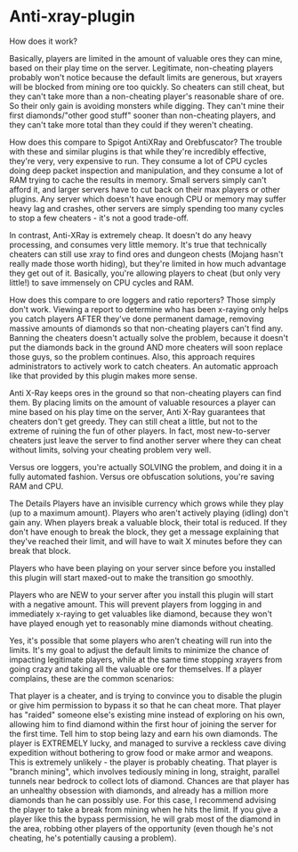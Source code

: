 # Anti-xray-plugin

How does it work?

Basically, players are limited in the amount of valuable ores they can mine, based on their play time on the server. Legitimate, non-cheating players probably won't notice because the default limits are generous, but xrayers will be blocked from mining ore too quickly. So cheaters can still cheat, but they can't take more than a non-cheating player's reasonable share of ore. So their only gain is avoiding monsters while digging. They can't mine their first diamonds/"other good stuff" sooner than non-cheating players, and they can't take more total than they could if they weren't cheating.

How does this compare to Spigot AntiXRay and Orebfuscator?
The trouble with these and similar plugins is that while they're incredibly effective, they're very, very expensive to run. They consume a lot of CPU cycles doing deep packet inspection and manipulation, and they consume a lot of RAM trying to cache the results in memory. Small servers simply can't afford it, and larger servers have to cut back on their max players or other plugins. Any server which doesn't have enough CPU or memory may suffer heavy lag and crashes, other servers are simply spending too many cycles to stop a few cheaters - it's not a good trade-off.

In contrast, Anti-XRay is extremely cheap. It doesn't do any heavy processing, and consumes very little memory. It's true that technically cheaters can still use xray to find ores and dungeon chests (Mojang hasn't really made those worth hiding), but they're limited in how much advantage they get out of it. Basically, you're allowing players to cheat (but only very little!) to save immensely on CPU cycles and RAM.

How does this compare to ore loggers and ratio reporters?
Those simply don't work. Viewing a report to determine who has been x-raying only helps you catch players AFTER they've done permanent damage, removing massive amounts of diamonds so that non-cheating players can't find any. Banning the cheaters doesn't actually solve the problem, because it doesn't put the diamonds back in the ground AND more cheaters will soon replace those guys, so the problem continues. Also, this approach requires administrators to actively work to catch cheaters. An automatic approach like that provided by this plugin makes more sense.

Anti X-Ray keeps ores in the ground so that non-cheating players can find them. By placing limits on the amount of valuable resources a player can mine based on his play time on the server, Anti X-Ray guarantees that cheaters don't get greedy. They can still cheat a little, but not to the extreme of ruining the fun of other players. In fact, most new-to-server cheaters just leave the server to find another server where they can cheat without limits, solving your cheating problem very well.

Versus ore loggers, you're actually SOLVING the problem, and doing it in a fully automated fashion. Versus ore obfuscation solutions, you're saving RAM and CPU.

The Details
Players have an invisible currency which grows while they play (up to a maximum amount). Players who aren't actively playing (idling) don't gain any. When players break a valuable block, their total is reduced. If they don't have enough to break the block, they get a message explaining that they've reached their limit, and will have to wait X minutes before they can break that block.

Players who have been playing on your server since before you installed this plugin will start maxed-out to make the transition go smoothly.

Players who are NEW to your server after you install this plugin will start with a negative amount. This will prevent players from logging in and immediately x-raying to get valuables like diamond, because they won't have played enough yet to reasonably mine diamonds without cheating.

Yes, it's possible that some players who aren't cheating will run into the limits. It's my goal to adjust the default limits to minimize the chance of impacting legitimate players, while at the same time stopping xrayers from going crazy and taking all the valuable ore for themselves. If a player complains, these are the common scenarios:

That player is a cheater, and is trying to convince you to disable the plugin or give him permission to bypass it so that he can cheat more.
That player has "raided" someone else's existing mine instead of exploring on his own, allowing him to find diamond within the first hour of joining the server for the first time. Tell him to stop being lazy and earn his own diamonds.
The player is EXTREMELY lucky, and managed to survive a reckless cave diving expedition without bothering to grow food or make armor and weapons. This is extremely unlikely - the player is probably cheating.
That player is "branch mining", which involves tediously mining in long, straight, parallel tunnels near bedrock to collect lots of diamond. Chances are that player has an unhealthy obsession with diamonds, and already has a million more diamonds than he can possibly use. For this case, I recommend advising the player to take a break from mining when he hits the limit. If you give a player like this the bypass permission, he will grab most of the diamond in the area, robbing other players of the opportunity (even though he's not cheating, he's potentially causing a problem).

